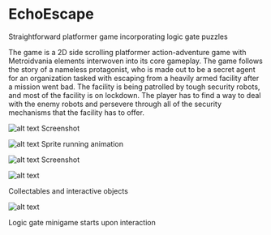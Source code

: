 # EchoEscape
Straightforward platformer game incorporating logic gate puzzles

The game is a 2D side scrolling platformer action-adventure game with Metroidvania elements interwoven into its core gameplay. 
The game follows the story of a nameless protagonist, who is made out to be a secret agent for an organization tasked with escaping from a heavily armed facility after a mission went bad. 
The facility is being patrolled by tough security robots, and most of the facility is on lockdown. The player has to find a way to deal with the enemy robots and persevere through all of the security mechanisms that the facility has to offer.

![alt text](https://i.imgur.com/ldzmuzm.png)
Screenshot

![alt text](https://i.imgur.com/jVstYKt.png)
Sprite running animation

![alt text](https://i.imgur.com/4vADgt5.png)
Screenshot

![alt text](https://i.imgur.com/inI978W.png)

Collectables and interactive objects

![alt text](https://i.imgur.com/lcMod3i.png)

Logic gate minigame starts upon interaction
